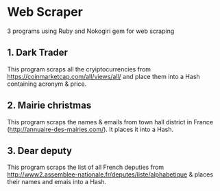# Web Scraper
3 programs using Ruby and Nokogiri gem for web scraping

## 1. Dark Trader
This program scraps all the cryiptocurrencies from https://coinmarketcap.com/all/views/all/ and place them into a Hash containing acronym & price.

##  2. Mairie christmas
This program scraps the names & emails from town hall district in France (http://annuaire-des-mairies.com/). It places it into a Hash.

## 3. Dear deputy
This program scraps the list of all French deputies from http://www2.assemblee-nationale.fr/deputes/liste/alphabetique & places their names and emais into a Hash.
